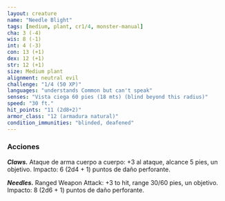 ```yaml
---
layout: creature
name: "Needle Blight"
tags: [medium, plant, cr1/4, monster-manual]
cha: 3 (-4)
wis: 8 (-1)
int: 4 (-3)
con: 13 (+1)
dex: 12 (+1)
str: 12 (+1)
size: Medium plant
alignment: neutral evil
challenge: "1/4 (50 XP)"
languages: "understands Common but can't speak"
senses: "Vista ciega 60 pies (18 mts) (blind beyond this radius)"
speed: "30 ft."
hit_points: "11 (2d8+2)"
armor_class: "12 (armadura natural)"
condition_immunities: "blinded, deafened"
---
```


### Acciones

***Claws.*** Ataque de arma cuerpo a cuerpo: +3 al ataque, alcance 5 pies, un objetivo. Impacto: 6 (2d4 + 1) puntos de daño perforante.

***Needles.*** Ranged Weapon Attack: +3 to hit, range 30/60 pies, un objetivo. Impacto: 8 (2d6 + 1) puntos de daño perforante.
